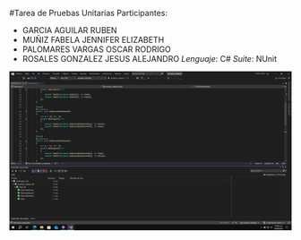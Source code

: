 #Tarea de Pruebas Unitarias
Participantes:
  - GARCIA AGUILAR RUBEN
  - MUÑIZ FABELA JENNIFER ELIZABETH
  - PALOMARES VARGAS OSCAR RODRIGO
  - ROSALES GONZALEZ JESUS ALEJANDRO
*Lenguaje*: C#
*Suite*: NUnit

![Pruebas unitarias](https://github.com/ja-rg/colaboracion-branch/blob/cab9cad29e5826c6e46668fe3d3b253da2043851/Captura_pruebas_unitarias.png?raw=true)
